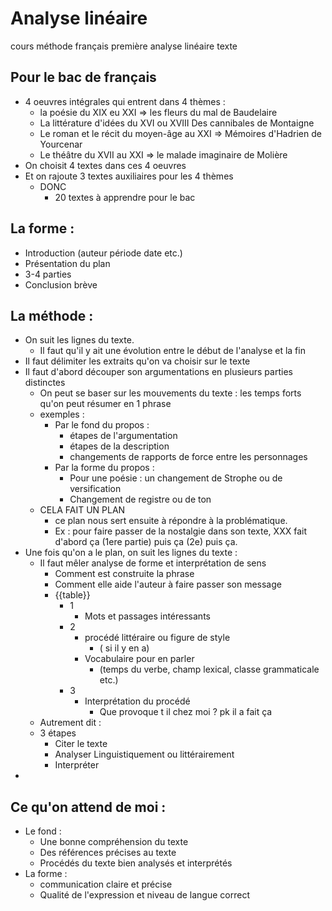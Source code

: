 # Analyse linéaire
cours méthode français première analyse linéaire texte

## Pour le bac de français

* 4 oeuvres intégrales qui entrent dans 4 thèmes :
	* la poésie du XIX eu XXI => les fleurs du mal de Baudelaire
	* La littérature d'idées du XVI ou XVIII Des cannibales de Montaigne
	* Le roman et le récit du moyen-âge au XXI => Mémoires d'Hadrien de Yourcenar
	* Le théâtre du XVII au XXI => le malade imaginaire de Molière
* On choisit 4 textes dans ces 4 oeuvres
* Et on rajoute 3 textes auxiliaires pour les 4 thèmes
	* DONC
		* 20 textes à apprendre pour le bac

## La forme :
* Introduction (auteur période date etc.)
* Présentation du plan
* 3-4 parties
* Conclusion brève

## La méthode :

* On suit les lignes du texte.
	* Il faut qu'il y ait une évolution entre le début de l'analyse et la fin
* Il faut délimiter les extraits qu'on va choisir sur le texte
* Il faut d'abord découper son argumentations en plusieurs parties distinctes
	* On peut se baser sur les mouvements du texte : les temps forts qu'on peut résumer en 1 phrase
	* exemples :
		* Par le fond du propos :
			* étapes de l'argumentation
			* étapes de la description
			* changements de rapports de force entre les personnages
		* Par la forme du propos :
			* Pour une poésie : un changement de Strophe ou de versification
			* Changement de registre ou de ton
	* CELA FAIT UN PLAN
		* ce plan nous sert ensuite à répondre à la problématique.
		* Ex : pour faire passer de la nostalgie dans son texte, XXX fait d'abord ça (1ere partie) puis ça (2e) puis ça.
* Une fois qu'on a le plan, on suit les lignes du texte :
	* Il faut mêler analyse de forme et interprétation de sens
		* Comment est construite la phrase
		* Comment elle aide l'auteur à faire passer son message
		* {{table}}
			* 1
				* Mots et passages intéressants
			* 2
				* procédé littéraire ou figure de style
					* ( si il y en a)
				* Vocabulaire pour en parler
					* (temps du verbe, champ lexical, classe grammaticale etc.)
			* 3
				* Interprétation du procédé
					* Que provoque t il chez moi ? pk il a fait ça
	* Autrement dit :
	* 3 étapes
		* Citer le texte
		* Analyser Linguistiquement ou littérairement
		* Interpréter
* 

## Ce qu'on attend de moi :

* Le fond :
	* Une bonne compréhension du texte
	* Des références précises au texte
	* Procédés du texte bien analysés et interprétés
* La forme :
	* communication claire et précise
	* Qualité de l'expression et niveau de langue correct